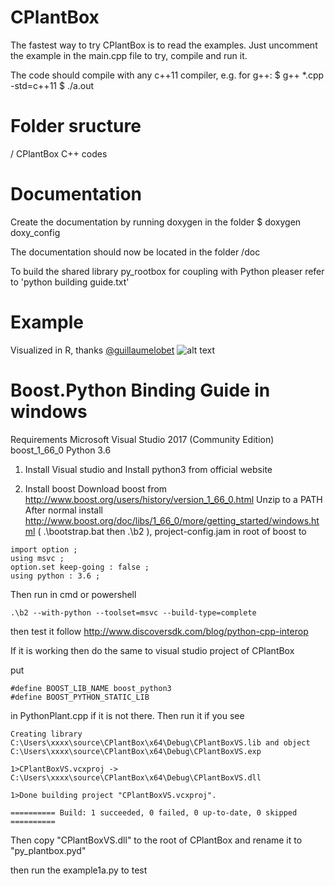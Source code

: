 # CPlantBox

The fastest way to try CPlantBox is to read the examples. Just uncomment the example in the main.cpp file to try, compile and run it. 

The code should compile with any c++11 compiler, e.g. for g++:
$ g++ *.cpp -std=c++11
$ ./a.out


# Folder sructure

/				CPlantBox C++ codes

# Documentation

Create the documentation by running doxygen in the folder 
$ doxygen doxy_config

The documentation should now be located in the folder /doc

To build the shared library py_rootbox for coupling with Python pleaser refer to 'python building guide.txt'

# Example

Visualized in R, thanks  [@guillaumelobet](https://github.com/guillaumelobet)
![alt text](https://github.com/Plant-Root-Soil-Interactions-Modelling/CPlantBox/blob/master/results/plant.gif "Tree with leafs")


# Boost.Python Binding Guide in windows
Requirements
Microsoft Visual Studio 2017 (Community Edition)
boost_1_66_0
Python 3.6
 
1. Install Visual studio
and Install python3 from official website

2. Install  boost
Download boost from http://www.boost.org/users/history/version_1_66_0.html
Unzip to a PATH
After normal install http://www.boost.org/doc/libs/1_66_0/more/getting_started/windows.html
 ( .\bootstrap.bat then .\b2 ), project-config.jam in root of boost to
```
import option ; 
using msvc ; 
option.set keep-going : false ; 
using python : 3.6 ; 
```
Then run in cmd or powershell
```
.\b2 --with-python --toolset=msvc --build-type=complete
```
then test it follow http://www.discoversdk.com/blog/python-cpp-interop

If it is working then do the same to visual studio project of CPlantBox
 
put 
```
#define BOOST_LIB_NAME boost_python3
#define BOOST_PYTHON_STATIC_LIB
```
in PythonPlant.cpp if it is not there. Then run it if you see
```
Creating library C:\Users\xxxx\source\CPlantBox\x64\Debug\CPlantBoxVS.lib and object C:\Users\xxxx\source\CPlantBox\x64\Debug\CPlantBoxVS.exp

1>CPlantBoxVS.vcxproj -> C:\Users\xxxx\source\CPlantBox\x64\Debug\CPlantBoxVS.dll

1>Done building project "CPlantBoxVS.vcxproj".

========== Build: 1 succeeded, 0 failed, 0 up-to-date, 0 skipped ==========
```
Then copy "CPlantBoxVS.dll" to the root of CPlantBox and rename it to "py_plantbox.pyd"

then run the example1a.py to test
